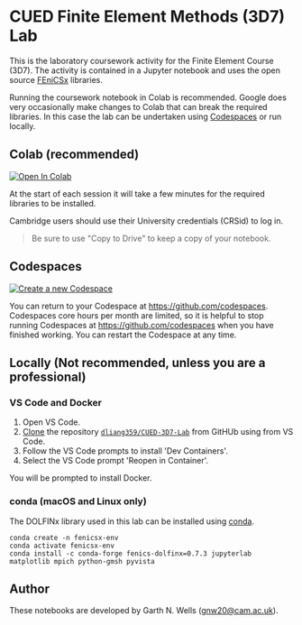 # CUED Finite Element Methods (3D7) Lab

This is the laboratory coursework activity for the Finite Element Course
(3D7). The activity is contained in a Jupyter notebook and uses the open
source [FEniCSx](https://fenicsproject.org/) libraries.

Running the coursework notebook in Colab is recommended. Google does
very occasionally make changes to Colab that can break the required
libraries. In this case the lab can be undertaken using
[Codespaces](https://github.com/codespaces) or run locally.


## Colab (recommended)

[![Open In Colab](https://colab.research.google.com/assets/colab-badge.svg)](https://colab.research.google.com/github/dliang359/CUED-3D7-Lab)

At the start of each session it will take a few minutes for the required
libraries to be installed.

Cambridge users should use their University credentials (CRSid) to log
in.

> Be sure to use "Copy to Drive" to keep a copy of your notebook.


## Codespaces

[![Create a new Codespace](https://github.com/codespaces/badge.svg)](https://codespaces.new/dliang359/CUED-3D7-Lab)

You can return to your Codespace at https://github.com/codespaces.
Codespaces core hours per month are limited, so it is helpful to stop
running Codespaces at https://github.com/codespaces when you have
finished working. You can restart the Codespace at any time.


## Locally (Not recommended, unless you are a professional)

### VS Code and Docker

1. Open VS Code.
2. [Clone](https://code.visualstudio.com/docs/sourcecontrol/intro-to-git#_clone-a-repository-locally)
   the repository
   [`dliang359/CUED-3D7-Lab`](https://github.com/dliang359/CUED-3D7-Lab)
   from GitHUb using from VS Code.
3. Follow the VS Code prompts to install 'Dev Containers'.
4. Select the VS Code prompt 'Reopen in Container'.

You will be prompted to install Docker.

### conda (macOS and Linux only)

The DOLFINx library used in this lab can be installed using
[conda](https://conda.io).

```shell
conda create -n fenicsx-env
conda activate fenicsx-env
conda install -c conda-forge fenics-dolfinx=0.7.3 jupyterlab matplotlib mpich python-gmsh pyvista
```


## Author

These notebooks are developed by Garth N. Wells (<gnw20@cam.ac.uk>).

